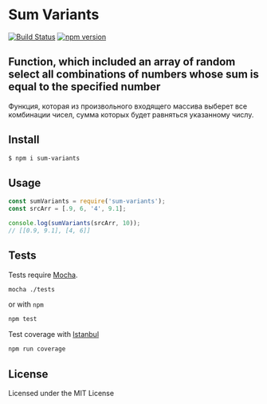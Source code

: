 # Sum Variants 

[![Build Status](https://travis-ci.org/BelirafoN/sum-variants.svg?branch=master)](https://travis-ci.org/BelirafoN/sum-variants)
[![npm version](https://badge.fury.io/js/sum-variants.svg)](https://badge.fury.io/js/sum-variants)


Function, which included an array of random select all combinations of numbers whose sum is equal to the specified number
 --
Функция, которая из произвольного входящего массива выберет все комбинации чисел, сумма которых будет равняться указанному числу.

## Install 

```bash
$ npm i sum-variants
```

## Usage

```javascript
const sumVariants = require('sum-variants');
const srcArr = [.9, 6, '4', 9.1];

console.log(sumVariants(srcArr, 10));
// [[0.9, 9.1], [4, 6]]
```

## Tests 

Tests require [Mocha](https://mochajs.org/). 

```bash 
mocha ./tests
``` 

or with `npm` 

```bash
npm test 
```

Test coverage with [Istanbul](https://gotwarlost.github.io/istanbul/) 

```bash
npm run coverage
```

## License 

Licensed under the MIT License